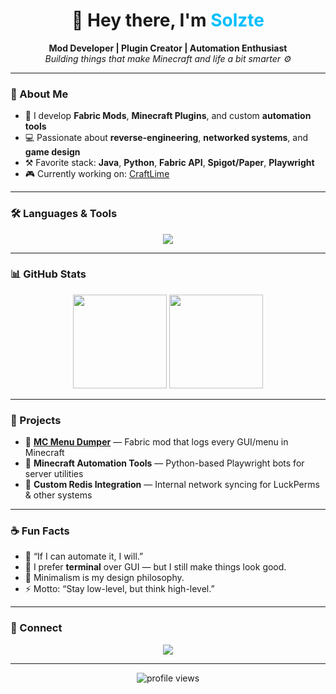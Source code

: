 <h1 align="center">👋 Hey there, I'm <span style="color:#00bfff;">Solzte</span></h1>

<p align="center">
  <b>Mod Developer | Plugin Creator | Automation Enthusiast</b><br>
  <i>Building things that make Minecraft and life a bit smarter ⚙️</i>
</p>

---

### 🚀 About Me
- 🧠 I develop **Fabric Mods**, **Minecraft Plugins**, and custom **automation tools**  
- 💻 Passionate about **reverse-engineering**, **networked systems**, and **game design**
- ⚒️ Favorite stack: **Java**, **Python**, **Fabric API**, **Spigot/Paper**, **Playwright**
- 🎮 Currently working on: [CraftLime]([https://github.com/Solzte/McMenuDumper](https://craftlime.net/))

---

### 🛠️ Languages & Tools
<p align="center">
  <img src="https://skillicons.dev/icons?i=java,python,gradle,mysql,redis,linux,bash,git" />
</p>

---

### 📊 GitHub Stats
<p align="center">
  <img height="150" src="https://github-readme-stats.vercel.app/api?username=Solzte&show_icons=true&theme=tokyonight&hide_border=true&bg_color=00000000" />
  <img height="150" src="https://github-readme-streak-stats.herokuapp.com/?user=Solzte&theme=tokyonight&hide_border=true&background=00000000" />
</p>

---

### 🧠 Projects
- 🔹 [**MC Menu Dumper**](https://github.com/Solzte/McMenuDumper) — Fabric mod that logs every GUI/menu in Minecraft  
- 🔹 **Minecraft Automation Tools** — Python-based Playwright bots for server utilities  
- 🔹 **Custom Redis Integration** — Internal network syncing for LuckPerms & other systems

---

### ☕ Fun Facts
- 💬 “If I can automate it, I will.”  
- 🐧 I prefer **terminal** over GUI — but I still make things look good.  
- 🧩 Minimalism is my design philosophy.  
- ⚡ Motto: “Stay low-level, but think high-level.”

---

### 🔗 Connect
<p align="center">
  <a href="#"><img src="https://img.shields.io/badge/Discord-Solzte-%235865F2.svg?&style=for-the-badge&logo=discord&logoColor=white" /></a>
</p>

---

<p align="center">
  <img src="https://komarev.com/ghpvc/?username=Solzte&color=00bfff&style=flat-square" alt="profile views" />
</p>
